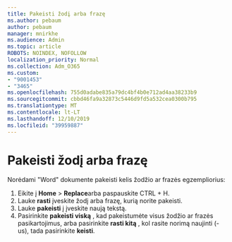 ```yaml
---
title: Pakeisti žodį arba frazę
ms.author: pebaum
author: pebaum
manager: mnirkhe
ms.audience: Admin
ms.topic: article
ROBOTS: NOINDEX, NOFOLLOW
localization_priority: Normal
ms.collection: Adm_O365
ms.custom:
- "9001453"
- "3465"
ms.openlocfilehash: 755d0adabe835a79dc4bf4b0e712ad4aa38233b9
ms.sourcegitcommit: cbbd46fa9a32873c5446d9fd5a532cea0300b795
ms.translationtype: MT
ms.contentlocale: lt-LT
ms.lasthandoff: 12/10/2019
ms.locfileid: "39959887"
---
```

# <a name="replace-a-word-or-phrase"></a>Pakeisti žodį arba frazę

Norėdami "Word" dokumente pakeisti kelis žodžio ar frazės egzempliorius:

1. Eikite į **Home** > **Replace**arba paspauskite CTRL + H.
2. Lauke **rasti** įveskite žodį arba frazę, kurią norite pakeisti. 
3. Lauke **pakeisti** į įveskite naują tekstą.
3. Pasirinkite **pakeisti viską** , kad pakeistumėte visus žodžio ar frazės pasikartojimus, arba pasirinkite **rasti kitą** , kol rasite norimą naujinti (-us), tada pasirinkite **keisti**.